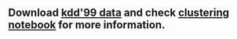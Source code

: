 ## Download [kdd'99 data](http://kdd.ics.uci.edu/databases/kddcup99/kddcup99.html) and check [clustering notebook](https://github.com/bonfab/intrusion-detection-kdd-clustering/blob/master/kdd_clustering/determine_cluster.ipynb) for more information.
